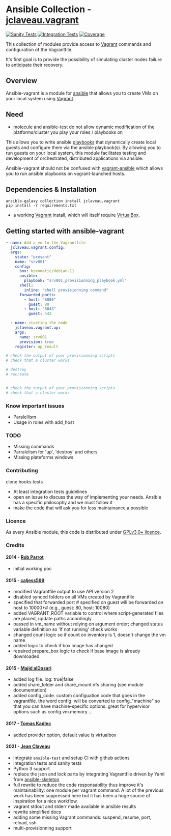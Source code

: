 <!---
This file is auto-generate by a github hook please modify readme.md if you don't want to loose your work
-->
# Ansible Collection - [jclaveau.vagrant](git@github.com:jclaveau/ansible-vagrant.git)
[![Sanity Tests](https://github.com/jclaveau/ansible-vagrant/actions/workflows/sanity-tests.yaml/badge.svg?branch=refacto_vagrantfile_control)](https://github.com/jclaveau/ansible-vagrant/actions/workflows/sanity-tests.yaml?query=branch%3Arefacto_vagrantfile_control)
[![Integration Tests](https://github.com/jclaveau/ansible-vagrant/actions/workflows/integration-tests.yaml/badge.svg?branch=refacto_vagrantfile_control)](https://github.com/jclaveau/ansible-vagrant/actions/workflows/integration-tests.yaml?query=branch%3Arefacto_vagrantfile_control)
[![Coverage](https://codecov.io/gh/jclaveau/ansible-vagrant/branch/master/graph/badge.svg?token=qlZsPUMdwP)](https://codecov.io/gh/jclaveau/ansible-vagrant)



This collection of modules provide access to [Vagrant](http://vagrantup.com/) commands and configuration of the Vagrantfile.

It's first goal is to provide the possibility of simulating cluster nodes failure to anticipate their recovery.


## Overview
Ansible-vagrant is a module for [ansible](http://ansible.cc) that allows you to create VMs on your local system using [Vagrant](http://vagrantup.com/).


## Need
 - molecule and ansible-test do not allow dynamic modification of the platforms/cluster you play your roles / playbooks on

This allows you to write ansible [playbooks](http://ansible.github.com/playbooks.html) that dynamically create local guests and configure them via the ansible playbook(s).
By allowing you to run guests on your local system, this module facilitates testing and development of orchestrated, distributed applications via ansible.

Ansible-vagrant should not be confused with [vagrant-ansible](https://github.com/dsander/vagrant-ansible) which allows you to run ansible playbooks on vagrant-launched hosts.

## Dependencies & Installation

```
ansible-galaxy collection install jclaveau.vagrant
pip install -r requirements.txt
```

 * a working [Vagrant](http://vagrantup.com/) install, which will itself
   require [VirtualBox](https://www.virtualbox.org/wiki/Downloads).


## Getting started with ansible-vagrant

```yaml
- name: Add a vm to the Vagrantfile
  jclaveau.vagrant.config:
  args:
    state: "present"
    name: "srv001"
    config:
      box: boxomatic/debian-11
      ansible:
        playbook: "srv001_provisionning_playbook.yml"
      shell:
        inline: "shell provisionning command"
      forwarded_ports:
        - host: "8080"
          guest: 80
        - host: "8043"
          guest: 443

  - name: starting the node
    jclaveau.vagrant.up:
    args:
      name: srv001
      provision: true
    register: up_result

# check the output of your provisionning scripts
# check that a cluster works

# destroy
# recreate


# check the output of your provisionning scripts
# check that a cluster works

```

### Know important issues
+ Paralellism
+ Usage in roles with add_host
### TODO
 + Missing commands
 + Parralelism for 'up', 'destroy' and others
 + Missing plateforms windows

### Contributing
clone
hooks
tests
 - At least integration tests
guidelines
 - open an issue to discuss the way of implementing your needs. Ansible has a specific philosophy and we must follow it
 - make the code that will ask you for less maintainance a possible

### Licence
As every Ansible module, this code is distributed under [GPLv3.0+ licence](https://www.gnu.org/licenses/gpl-3.0.txt).

### Credits

#### 2014 - [Rob Parrot](https://github.com/robparrott/ansible-vagrant)
* initial working poc
#### 2015 - [caljess599](https://github.com/caljess599/ansible-vagrant)
* modified Vagrantfile output to use API version 2
* disabled synced folders on all VMs created by Vagrantfile
* specified that forwarded port # specified on guest will be forwarded on host to 10000+# (e.g., guest: 80, host: 10080)
* added VAGRANT_ROOT variable to control where script-generated files are placed, update paths accordingly
* passed in vm_name without relying on argument order; changed status variable definition so 'if not running' check works
* changed count logic so if count on inventory is 1, doesn't change the vm name
* added logic to check if box image has changed
* repaired prepare_box logic to check if base image is already downloaded

#### 2015 - [Majid alDosari](https://github.com/majidaldo/ansible-vagrant)
* added log file. log: true|false
* added share_folder and share_mount nfs sharing (see module documentation)
* added config_code. custom configuation code that goes in the vagrantfile. the word config. will be converted to config_"machine" so that you can have machine-specific options. great for hypervisor options such as config.vm.memory ...

#### 2017 - [Tomas Kadlec](https://github.com/majidaldo/ansible-vagrant/commits?author=tomaskadlec)
* added provider option, default value is virtualbox

#### 2021 - [Jean Claveau](https://github.com/jclaveau/ansible-vagrant-module)
* integrate `ansible-test` and setup CI with github actions
* integration tests and sanity tests
* Python 3 support
* replace the json and lock parts by integrating Vagrantfile driven by Yaml from [ansible-skeleton](https://github.com/bertvv/ansible-skeleton)
* full rewrite to reduce the code responsability thus improve it's maintainability: one module per vagrant command.
  A lot of the previous work has been suppressed here but it has been a huge source of inspiration for a nice workflow.
* vagrant stdout and stderr made available in ansible results
* rewrite simplified docs
* adding some missing Vagrant commands: suspend, resume, port, reload, ssh
* multi-provisionning support
